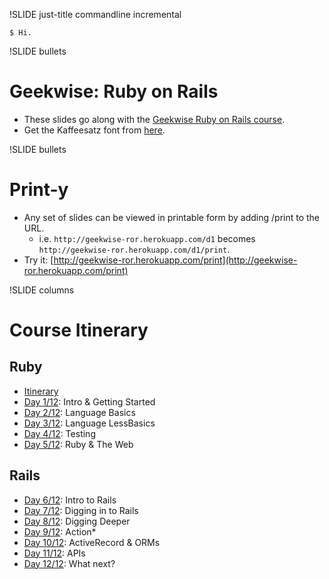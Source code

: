 !SLIDE just-title commandline incremental

```
$ Hi.
```

!SLIDE bullets
# Geekwise: Ruby on Rails

* These slides go along with the
[Geekwise Ruby on Rails course](http://geekwiseacademy.com/courses).
* Get the Kaffeesatz font from
[here](http://www.yanone.de/typedesign/kaffeesatz/).


!SLIDE bullets
# Print-y

* Any set of slides can be viewed in printable form by adding /print to
  the URL.
    * i.e. `http://geekwise-ror.herokuapp.com/d1` becomes
      `http://geekwise-ror.herokuapp.com/d1/print`.
* Try it: [http://geekwise-ror.herokuapp.com/print](http://geekwise-ror.herokuapp.com/print)

!SLIDE columns
# Course Itinerary

## Ruby

* [Itinerary](itinerary)
* [Day 1/12](d1): Intro & Getting Started
* [Day 2/12](d2): Language Basics
* [Day 3/12](d3): Language LessBasics
* [Day 4/12](d4): Testing
* [Day 5/12](d5): Ruby & The Web

## Rails

* [Day 6/12](d6): Intro to Rails
* [Day 7/12](d7): Digging in to Rails
* [Day 8/12](d8): Digging Deeper
* [Day 9/12](d9): Action*
* [Day 10/12](d10): ActiveRecord & ORMs
* [Day 11/12](d11): APIs
* [Day 12/12](d12): What next?

